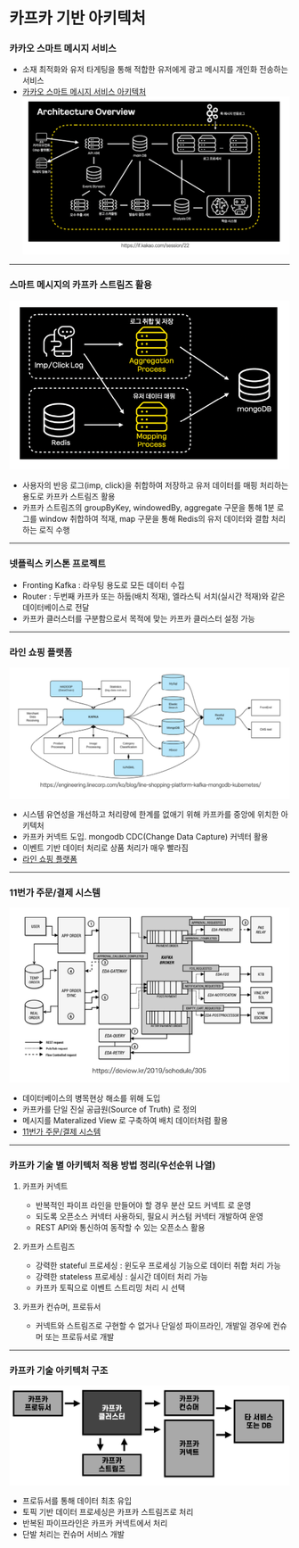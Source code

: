 # 카프카 기반 아키텍처

### 카카오 스마트 메시지 서비스

- 소재 최적화와 유저 타게팅을 통해 적합한 유저에게 광고 메시지를 개인화 전송하는 서비스
- [카카오 스마트 메시지 서비스 아키텍처](https://if.kakao.com/session/22)
  ![스마트 메시지 서비스 아키텍처.png](img/section10/스마트%20메시지%20서비스%20아키텍처.png)

***
### 스마트 메시지의 카프카 스트림즈 활용

![스마트 메시지의 카프카 스트림즈 활용.png](img/section10/스마트%20메시지의%20카프카%20스트림즈%20활용.png)

- 사용자의 반응 로그(imp, click)을 취합하여 저장하고 유저 데이터를 매핑 처리하는 용도로 카프카 스트림즈 활용
- 카프카 스트림즈의 groupByKey, windowedBy, aggregate 구문을 통해 1분 로그를 window 취합하여 적재, map 구문을 통해 Redis의 유저 데이터와 결합 처리 하는 로직 수행

***
### 넷플릭스 키스톤 프로젝트

- Fronting Kafka : 라우팅 용도로 모든 데이터 수집
- Router : 두번째 카프카 또는 하둡(배치 적재), 엘라스틱 서치(실시간 적재)와 같은 데이터베이스로 전달
- 카프카 클러스터를 구분함으로서 목적에 맞는 카프카 클러스터 설정 가능

***
### 라인 쇼핑 플랫폼

![라인 쇼핑 플랫폼.png](img/section10/라인%20쇼핑%20플랫폼.png)

- 시스템 유연성을 개선하고 처리량에 한계를 없애기 위해 카프카를 중앙에 위치한 아키텍처
- 카프카 커넥트 도입. mongodb CDC(Change Data Capture) 커넥터 활용
- 이벤트 기반 데이터 처리로 상품 처리가 매우 빨라짐
- [라인 쇼핑 플랫폼](https://engineering.linecorp.com/ko/blog/line-shopping-platform-kafka-mongodb-kubernetes/)

***
### 11번가 주문/결제 시스템

![11번가 주문-결제 시스템.png](img/section10/11번가%20주문-결제%20시스템.png)

- 데이터베이스의 병목현상 해소를 위해 도입
- 카프카를 단일 진실 공급원(Source of Truth) 로 정의
- 메시지를 Materalized View 로 구축하여 배치 데이터처럼 활용
- [11번가 주문/결제 시스템](https://deview.kr/2019/schedule/305)

***
### 카프카 기술 별 아키텍처 적용 방법 정리(우선순위 나열)

1. 카프카 커넥트
    - 반복적인 파이프 라인을 만들어야 할 경우 분산 모드 커넥트 로 운영
    - 되도록 오픈소스 커넥터 사용하되, 필요시 커스텀 커넥터 개발하여 운영
    - REST API와 통신하여 동작할 수 있는 오픈소스 활용

2. 카프카 스트림즈
    - 강력한 stateful 프로세싱 : 윈도우 프로세싱 기능으로 데이터 취합 처리 가능
    - 강력한 stateless 프로세싱 : 실시간 데이터 처리 가능
    - 카프카 토픽으로 이벤트 스트리밍 처리 시 선택

3. 카프카 컨슈머, 프로듀서
    - 커넥트와 스트림즈로 구현할 수 없거나 단일성 파이프라인, 개발일 경우에 컨슈머 또는 프로듀서로 개발

***
### 카프카 기술 아키텍처 구조

![카프카 기술 아키텍처 구조.png](img/section10/카프카%20기술%20아키텍처%20구조.png)

- 프로듀서를 통해 데이터 최초 유입
- 토픽 기반 데이터 프로세싱은 카프카 스트림즈로 처리
- 반복된 파이프라인은 카프카 커넥트에서 처리
- 단발 처리는 컨슈머 서비스 개발

